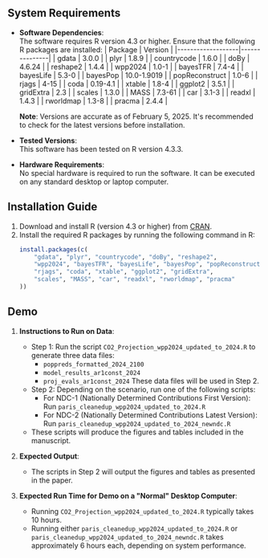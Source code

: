 ## System Requirements
- **Software Dependencies**:  
  The software requires R version 4.3 or higher. Ensure that the following R packages are installed:
  | Package           | Version       |
  |-------------------|---------------|
  | gdata             | 3.0.0         |
  | plyr              | 1.8.9         |
  | countrycode       | 1.6.0         |
  | doBy              | 4.6.24        |
  | reshape2          | 1.4.4         |
  | wpp2024           | 1.0-1         |
  | bayesTFR          | 7.4-4         |
  | bayesLife         | 5.3-0         |
  | bayesPop          | 10.0-1.9019   |
  | popReconstruct    | 1.0-6         |
  | rjags             | 4-15          |
  | coda              | 0.19-4.1      |
  | xtable            | 1.8-4         |
  | ggplot2           | 3.5.1         |
  | gridExtra         | 2.3           |
  | scales            | 1.3.0         |
  | MASS              | 7.3-61        |
  | car               | 3.1-3         |
  | readxl            | 1.4.3         |
  | rworldmap         | 1.3-8         |
  | pracma            | 2.4.4         |

  **Note**: Versions are accurate as of February 5, 2025. It's recommended to check for the latest versions before installation.

- **Tested Versions**:  
  This software has been tested on R version 4.3.3.

- **Hardware Requirements**:  
  No special hardware is required to run the software. It can be executed on any standard desktop or laptop computer.

## Installation Guide
1. Download and install R (version 4.3 or higher) from [CRAN](https://cran.r-project.org/).
2. Install the required R packages by running the following command in R:
   ```R
   install.packages(c(
       "gdata", "plyr", "countrycode", "doBy", "reshape2", 
       "wpp2024", "bayesTFR", "bayesLife", "bayesPop", "popReconstruct", 
       "rjags", "coda", "xtable", "ggplot2", "gridExtra", 
       "scales", "MASS", "car", "readxl", "rworldmap", "pracma"
   ))
   
## Demo
1. **Instructions to Run on Data**:
   - Step 1: Run the script `CO2_Projection_wpp2024_updated_to_2024.R` to generate three data files:
     - `poppreds_formatted_2024_2100`
     - `model_results_ar1const_2024`
     - `proj_evals_ar1const_2024`
     These data files will be used in Step 2.
   - Step 2: Depending on the scenario, run one of the following scripts:
     - For NDC-1 (Nationally Determined Contributions First Version):  
       Run `paris_cleanedup_wpp2024_updated_to_2024.R`
     - For NDC-2 (Nationally Determined Contributions Latest Version):  
       Run `paris_cleanedup_wpp2024_updated_to_2024_newndc.R`
   - These scripts will produce the figures and tables included in the manuscript.

2. **Expected Output**:
   - The scripts in Step 2 will output the figures and tables as presented in the paper.

3. **Expected Run Time for Demo on a "Normal" Desktop Computer**:
   - Running `CO2_Projection_wpp2024_updated_to_2024.R` typically takes 10 hours.
   - Running either `paris_cleanedup_wpp2024_updated_to_2024.R` or `paris_cleanedup_wpp2024_updated_to_2024_newndc.R` takes approximately 6 hours each, depending on system performance.

